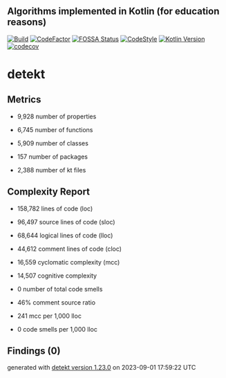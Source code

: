 ## Algorithms implemented in Kotlin (for education reasons)

[![Build](https://github.com/ashtanko/kotlab/actions/workflows/ci.yml/badge.svg)](https://github.com/ashtanko/kotlab/actions/workflows/ci.yml)
[![CodeFactor](https://www.codefactor.io/repository/github/ashtanko/kotlab/badge?s=1290c19502114b2413b119de774f8c596d0e4953)](https://www.codefactor.io/repository/github/ashtanko/kotlab)
[![FOSSA Status](https://app.fossa.com/api/projects/git%2Bgithub.com%2Fashtanko%2Falgorithms-in-depth.svg?type=shield)](https://app.fossa.com/projects/git%2Bgithub.com%2Fashtanko%2Falgorithms-in-depth?ref=badge_shield)
[![CodeStyle](https://img.shields.io/badge/code%20style-%E2%9D%A4-FF4081.svg)](https://ktlint.github.io/)
[![Kotlin Version](https://img.shields.io/badge/kotlin-1.8.20-blue.svg)](http://kotlinlang.org/)
[![codecov](https://codecov.io/gh/ashtanko/kotlab/branch/main/graph/badge.svg?token=JEU9EIJMHA)](https://codecov.io/gh/ashtanko/kotlab)
# detekt

## Metrics

* 9,928 number of properties

* 6,745 number of functions

* 5,909 number of classes

* 157 number of packages

* 2,388 number of kt files

## Complexity Report

* 158,782 lines of code (loc)

* 96,497 source lines of code (sloc)

* 68,644 logical lines of code (lloc)

* 44,612 comment lines of code (cloc)

* 16,559 cyclomatic complexity (mcc)

* 14,507 cognitive complexity

* 0 number of total code smells

* 46% comment source ratio

* 241 mcc per 1,000 lloc

* 0 code smells per 1,000 lloc

## Findings (0)

generated with [detekt version 1.23.0](https://detekt.dev/) on 2023-09-01 17:59:22 UTC
